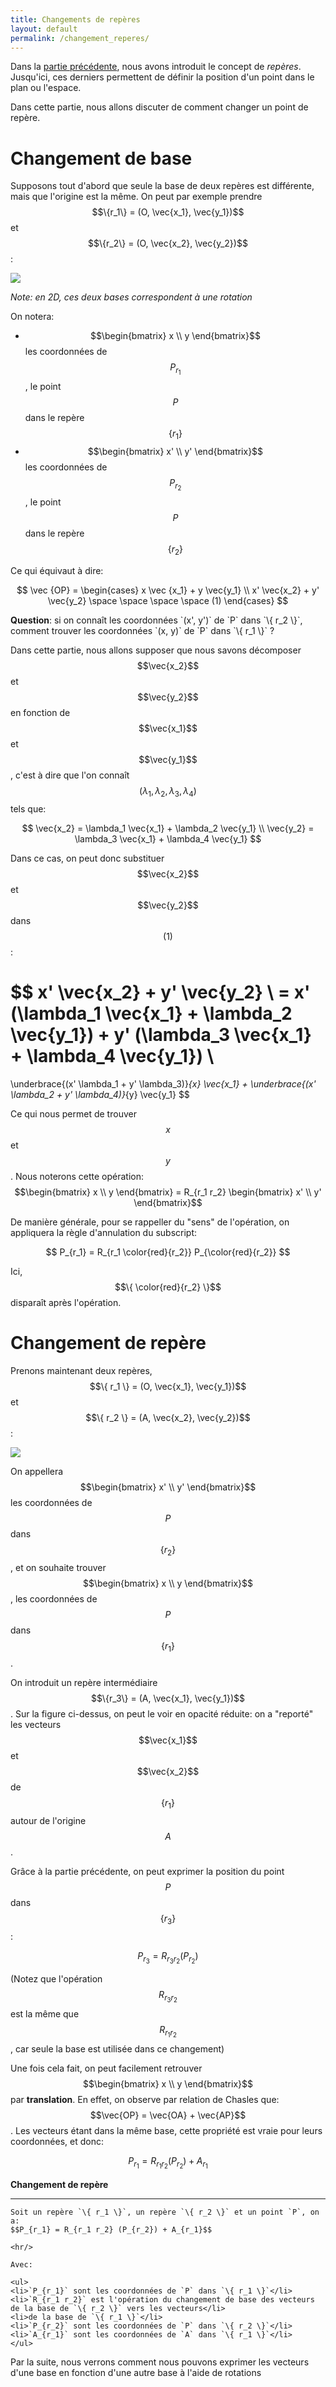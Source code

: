 ```yaml
---
title: Changements de repères
layout: default
permalink: /changement_reperes/
---
```


Dans la [partie précédente](reperes.md), nous avons introduit le concept de *repères*. Jusqu'ici,
ces derniers permettent de définir la position d'un point dans le plan ou l'espace.

Dans cette partie, nous allons discuter de comment changer un point de repère.

# Changement de base

Supposons tout d'abord que seule la base de deux repères est différente, mais que l'origine est la même.
On peut par exemple prendre $$\{r_1\} = (O, \vec{x_1}, \vec{y_1})$$ et $$\{r_2\} = (O, \vec{x_2}, \vec{y_2})$$:

<div class="text-center">
    <img src="/assets/imgs/2bases.svg" />
</div>

*Note: en 2D, ces deux bases correspondent à une rotation*

On notera:

* $$\begin{bmatrix} x \\ y \end{bmatrix}$$ les coordonnées de $$P_{r_1}$$, le point $$P$$ dans le repère $$\{ r_1 \}$$
* $$\begin{bmatrix} x' \\ y' \end{bmatrix}$$ les coordonnées de $$P_{r_2}$$, le point $$P$$ dans le repère $$\{ r_2 \}$$

Ce qui équivaut à dire:

$$
\vec {OP} = 
\begin{cases}
x \vec {x_1} + y \vec{y_1} \\
x' \vec{x_2} + y' \vec{y_2} \space \space \space \space  (1)
\end{cases}
$$

<div class="alert alert-info">
    <b>Question</b>: si on connaît les coordonnées `(x', y')` de `P` dans `\{ r_2 \}`, comment trouver les coordonnées
`(x, y)` de `P` dans `\{ r_1 \}` ?
</div>

Dans cette partie, nous allons supposer que nous savons décomposer $$\vec{x_2}$$ et $$\vec{y_2}$$ en fonction de
$$\vec{x_1}$$ et $$\vec{y_1}$$, c'est à dire que l'on connaît $$(\lambda_1, \lambda_2, \lambda_3, \lambda_4)$$ tels que:

$$
\vec{x_2} = \lambda_1 \vec{x_1} + \lambda_2 \vec{y_1} \\
\vec{y_2} = \lambda_3 \vec{x_1} + \lambda_4 \vec{y_1} 
$$

Dans ce cas, on peut donc substituer $$\vec{x_2}$$ et $$\vec{y_2}$$ dans $$(1)$$:

$$
x' \vec{x_2} + y' \vec{y_2} \\
= x' (\lambda_1 \vec{x_1} + \lambda_2 \vec{y_1}) + y' (\lambda_3 \vec{x_1} + \lambda_4 \vec{y_1}) \\
= 
\underbrace{(x' \lambda_1 + y' \lambda_3)}_{x} \vec{x_1}
+
\underbrace{(x' \lambda_2 + y' \lambda_4)}_{y} \vec{y_1}
$$

Ce qui nous permet de trouver $$x$$ et $$y$$. Nous noterons cette opération:
$$\begin{bmatrix} x \\ y \end{bmatrix} = R_{r_1 r_2} \begin{bmatrix} x' \\ y' \end{bmatrix}$$

De manière générale, pour se rappeller du "sens" de l'opération, on appliquera la règle d'annulation
du subscript:

$$
P_{r_1} = R_{r_1 \color{red}{r_2}} P_{\color{red}{r_2}}
$$

Ici, $$\{ \color{red}{r_2} \}$$ disparaît après l'opération.

# Changement de repère

Prenons maintenant deux repères,
$$\{ r_1 \} = (O, \vec{x_1}, \vec{y_1})$$ et 
$$\{ r_2 \} = (A, \vec{x_2}, \vec{y_2})$$:

<div class="text-center">
    <img src="/assets/imgs/2reperes.svg" />
</div>

On appellera $$\begin{bmatrix} x' \\ y' \end{bmatrix}$$ les coordonnées de $$P$$ dans $$\{ r_2 \}$$, et on souhaite trouver
$$\begin{bmatrix} x \\ y \end{bmatrix}$$, les coordonnées de $$P$$ dans $$\{ r_1 \}$$.

On introduit un repère intermédiaire $$\{r_3\} = (A, \vec{x_1}, \vec{y_1})$$. Sur la figure ci-dessus,
on peut le voir en opacité réduite: on a "reporté" les vecteurs $$\vec{x_1}$$ et $$\vec{x_2}$$ de
$$\{ r_1 \}$$ autour de l'origine $$A$$.

Grâce à la partie précédente, on peut exprimer la position du point $$P$$ dans $$\{ r_3 \}$$:

$$
P_{r_3} = R_{r_3 r_2}(P_{r_2})
$$

(Notez que l'opération $$R_{r_3 r_2}$$ est la même que $$R_{r_1 r_2}$$, car seule la base est utilisée
dans ce changement)

Une fois cela fait, on peut facilement retrouver $$\begin{bmatrix} x \\ y \end{bmatrix}$$ par **translation**.
En effet, on observe par relation de Chasles que: $$\vec{OP} = \vec{OA} + \vec{AP}$$. Les vecteurs étant dans
la même base, cette propriété est vraie pour leurs coordonnées, et donc:

$$
P_{r_1} = R_{r_1 r_2} (P_{r_2}) + A_{r_1}
$$

<div class="alert alert-info">
    <b>Changement de repère</b>
    <hr/>

    Soit un repère `\{ r_1 \}`, un repère `\{ r_2 \}` et un point `P`, on a:
    $$P_{r_1} = R_{r_1 r_2} (P_{r_2}) + A_{r_1}$$

    <hr/>

    Avec:

    <ul>
    <li>`P_{r_1}` sont les coordonnées de `P` dans `\{ r_1 \}`</li>
    <li>`R_{r_1 r_2}` est l'opération du changement de base des vecteurs de la base de `\{ r_2 \}` vers les vecteurs</li>
    <li>de la base de `\{ r_1 \}`</li>
    <li>`P_{r_2}` sont les coordonnées de `P` dans `\{ r_2 \}`</li>
    <li>`A_{r_1}` sont les coordonnées de `A` dans `\{ r_1 \}`</li>
    </ul>

</div>

Par la suite, nous verrons comment nous pouvons exprimer les vecteurs d'une base en fonction d'une autre base
à l'aide de rotations